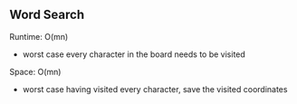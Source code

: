 ## Word Search

Runtime: O(mn)
- worst case every character in the board needs to be visited

Space: O(mn)
- worst case having visited every character, save the visited coordinates
